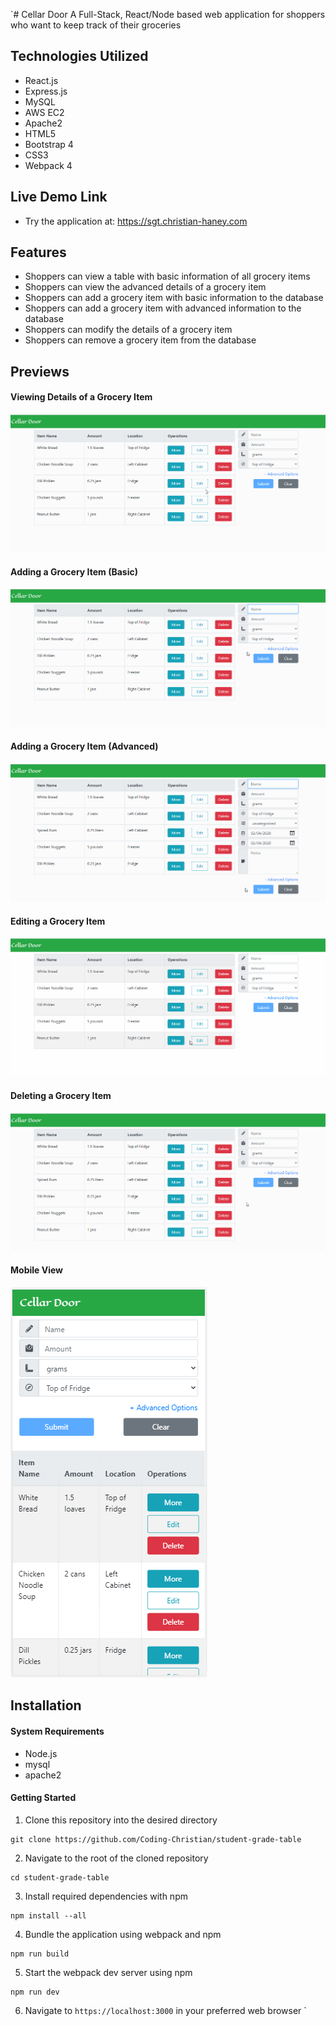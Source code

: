 `# Cellar Door
A Full-Stack, React/Node based web application for shoppers who want to keep track of their groceries

## Technologies Utilized
- React.js
- Express.js
- MySQL
- AWS EC2
- Apache2
- HTML5
- Bootstrap 4
- CSS3
- Webpack 4

## Live Demo Link
- Try the application at: https://sgt.christian-haney.com

## Features
- Shoppers can view a table with basic information of all grocery items
- Shoppers can view the advanced details of a grocery item
- Shoppers can add a grocery item with basic information to the database
- Shoppers can add a grocery item with advanced information to the database
- Shoppers can modify the details of a grocery item
- Shoppers can remove a grocery item from the database

## Previews
#### Viewing Details of a Grocery Item
![Viewing Grocery Details](features/view-details-grocery-item.gif)
#### Adding a Grocery Item (Basic)
![Basic Adding Grocery Item](features/basic-add-grocery-item.gif)
#### Adding a Grocery Item (Advanced)
![Advanced Adding Grocery Item](features/advanced-add-grocery-item.gif)
#### Editing a Grocery Item
![Editing Grocery Item](features/edit-details-grocery-item.gif)
#### Deleting a Grocery Item
![Deleting Grocery Item](features/deleting-a-grocery-item.gif)
#### Mobile View
![Mobile View](features/mobile-view.png)

## Installation
#### System Requirements
- Node.js
- mysql
- apache2

#### Getting Started
1. Clone this repository into the desired directory
```
git clone https://github.com/Coding-Christian/student-grade-table
```
2. Navigate to the root of the cloned repository
```
cd student-grade-table
```
3. Install required dependencies with npm
```
npm install --all
```
4. Bundle the application using webpack and npm
```
npm run build
```
5. Start the webpack dev server using npm
```
npm run dev
```
6. Navigate to `https://localhost:3000` in your preferred web browser
`
